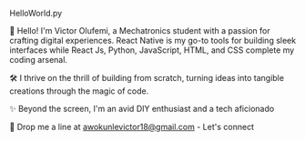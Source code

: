 HelloWorld.py

👋 Hello! I'm Victor Olufemi, a Mechatronics student with a passion for crafting digital experiences. React Native is my go-to tools for building sleek interfaces while React Js, Python, JavaScript, HTML, and CSS complete my coding arsenal.

🛠️ I thrive on the thrill of building from scratch, turning ideas into tangible creations through the magic of code.

✨ Beyond the screen, I'm an avid DIY enthusiast and a tech aficionado

📧 Drop me a line at awokunlevictor18@gmail.com - Let's connect
